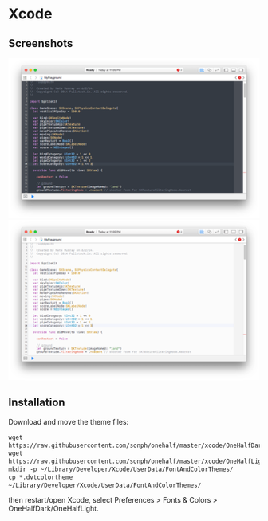 # Xcode

## Screenshots
![screenshot: xcode_dark.png](../screenshots/xcode_dark.png)
![screenshot: xcode_light.png](../screenshots/xcode_light.png)

## Installation

Download and move the theme files:

```
wget https://raw.githubusercontent.com/sonph/onehalf/master/xcode/OneHalfDark.dvtcolortheme
wget https://raw.githubusercontent.com/sonph/onehalf/master/xcode/OneHalfLight.dvtcolortheme
mkdir -p ~/Library/Developer/Xcode/UserData/FontAndColorThemes/
cp *.dvtcolortheme ~/Library/Developer/Xcode/UserData/FontAndColorThemes/
```

then restart/open Xcode, select Preferences > Fonts & Colors > OneHalfDark/OneHalfLight.
